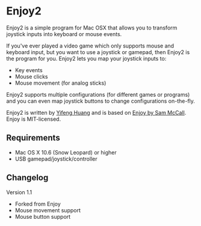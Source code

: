 Enjoy2
======

Enjoy2 is a simple program for Mac OSX that allows you to transform joystick inputs into keyboard or mouse events.

If you've ever played a video game which only supports mouse and keyboard input, but you want to use a joystick or gamepad, then Enjoy2 is the program for you. Enjoy2 lets you map your joystick inputs to:

* Key events
* Mouse clicks
* Mouse movement (for analog sticks)

Enjoy2 supports multiple configurations (for different games or programs) and you can even map joystick buttons to change configurations on-the-fly.

Enjoy2 is written by [Yifeng Huang](htty://nongraphical.com) and is based on [Enjoy by Sam McCall](http://abstractable.net/enjoy/). Enjoy is MIT-licensed.


## Requirements

* Mac OS X 10.6 (Snow Leopard) or higher
* USB gamepad/joystick/controller

## Changelog

Version 1.1

* Forked from Enjoy
* Mouse movement support
* Mouse button support